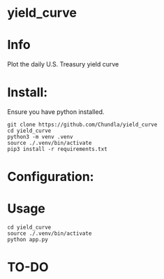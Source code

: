 # yield_curve

# Info

Plot the daily U.S. Treasury yield curve

# Install:

Ensure you have python installed.

```
git clone https://github.com/Chundla/yield_curve
cd yield_curve
python3 -m venv .venv
source ./.venv/bin/activate
pip3 install -r requirements.txt
```

# Configuration:

# Usage

```
cd yield_curve
source ./.venv/bin/activate
python app.py
```

# TO-DO